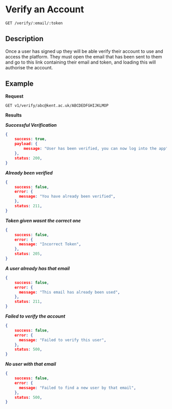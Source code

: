 # Verify an Account

    GET /verify/:email/:token

## Description
Once a user has signed up they will be able verify their account to use and access the platform. They must open the email that has been sent to them and go to this link containing their email and token, and loading this will authorise the account.

## Example
**Request**

    GET v1/verify/abc@kent.ac.uk/ABCDEDFGHIJKLMOP

**Results**

***Successful Verification***
``` json
{
    success: true,
    payload: {
        message: "User has been verified, you can now log into the app",
    },
    status: 200,
}
```

***Already been verified***
``` json
{
    success: false,
    error: {
      message: "You have already been verified",
    },
    status: 211,
}
```

***Token given wasnt the correct one***
``` json
{
    success: false,
    error: {
      message: "Incorrect Token",
    },
    status: 205,
}
```

***A user already has that email***
``` json
{
    success: false,
    error: {
      message: "This email has already been used",
    },
    status: 211,
}
```

***Failed to verify the account***
``` json
{
    success: false,
    error: {
      message: "Failed to verify this user",
    },
    status: 500,
}
```

***No user with that email***
``` json
{
    success: false,
    error: {
      message: "Failed to find a new user by that email",
    },
    status: 500,
}
```